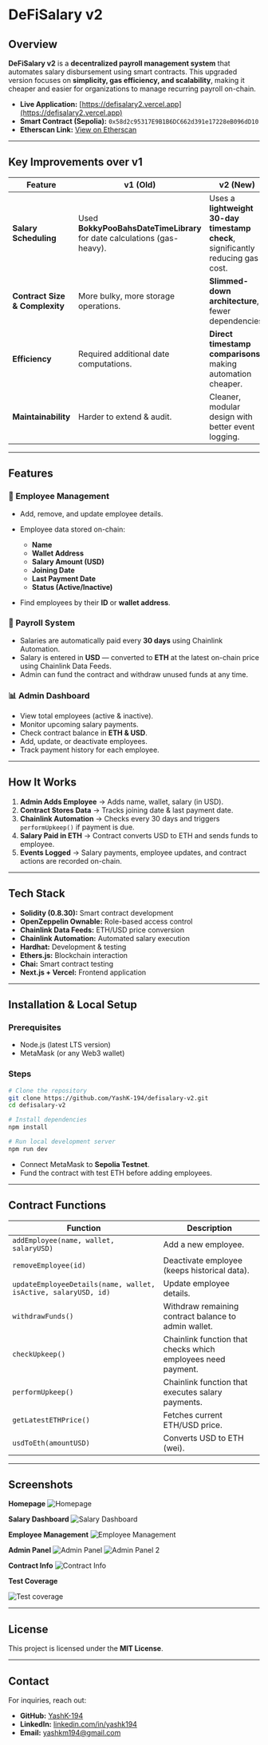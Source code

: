 # DeFiSalary v2

## Overview

**DeFiSalary v2** is a **decentralized payroll management system** that automates salary disbursement using smart contracts.
This upgraded version focuses on **simplicity, gas efficiency, and scalability**, making it cheaper and easier for organizations to manage recurring payroll on-chain.

- **Live Application:** [https://defisalary2.vercel.app](https://defisalary2.vercel.app)
- **Smart Contract (Sepolia):** `0x58d2c95317E9B1B6DC662d391e17228eB096dD10`
- **Etherscan Link:** [View on Etherscan](https://sepolia.etherscan.io/address/0x58d2c95317E9B1B6DC662d391e17228eB096dD10)

---

## Key Improvements over v1

| Feature                        | v1 (Old)                                                                | v2 (New)                                                                        |
| ------------------------------ | ----------------------------------------------------------------------- | ------------------------------------------------------------------------------- |
| **Salary Scheduling**          | Used **BokkyPooBahsDateTimeLibrary** for date calculations (gas-heavy). | Uses a **lightweight 30-day timestamp check**, significantly reducing gas cost. |
| **Contract Size & Complexity** | More bulky, more storage operations.                                    | **Slimmed-down architecture**, fewer dependencies.                              |
| **Efficiency**                 | Required additional date computations.                                  | **Direct timestamp comparisons**, making automation cheaper.                    |
| **Maintainability**            | Harder to extend & audit.                                               | Cleaner, modular design with better event logging.                              |

---

## Features

### 👥 Employee Management

- Add, remove, and update employee details.
- Employee data stored on-chain:

  - **Name**
  - **Wallet Address**
  - **Salary Amount (USD)**
  - **Joining Date**
  - **Last Payment Date**
  - **Status (Active/Inactive)**

- Find employees by their **ID** or **wallet address**.

### 💸 Payroll System

- Salaries are automatically paid every **30 days** using Chainlink Automation.
- Salary is entered in **USD** — converted to **ETH** at the latest on-chain price using Chainlink Data Feeds.
- Admin can fund the contract and withdraw unused funds at any time.

### 📊 Admin Dashboard

- View total employees (active & inactive).
- Monitor upcoming salary payments.
- Check contract balance in **ETH & USD**.
- Add, update, or deactivate employees.
- Track payment history for each employee.

---

## How It Works

1. **Admin Adds Employee** → Adds name, wallet, salary (in USD).
2. **Contract Stores Data** → Tracks joining date & last payment date.
3. **Chainlink Automation** → Checks every 30 days and triggers `performUpkeep()` if payment is due.
4. **Salary Paid in ETH** → Contract converts USD to ETH and sends funds to employee.
5. **Events Logged** → Salary payments, employee updates, and contract actions are recorded on-chain.

---

## Tech Stack

- **Solidity (0.8.30):** Smart contract development
- **OpenZeppelin Ownable:** Role-based access control
- **Chainlink Data Feeds:** ETH/USD price conversion
- **Chainlink Automation:** Automated salary execution
- **Hardhat:** Development & testing
- **Ethers.js:** Blockchain interaction
- **Chai:** Smart contract testing
- **Next.js + Vercel:** Frontend application

---

## Installation & Local Setup

### Prerequisites

- Node.js (latest LTS version)
- MetaMask (or any Web3 wallet)

### Steps

```sh
# Clone the repository
git clone https://github.com/YashK-194/defisalary-v2.git
cd defisalary-v2

# Install dependencies
npm install

# Run local development server
npm run dev
```

- Connect MetaMask to **Sepolia Testnet**.
- Fund the contract with test ETH before adding employees.

---

## Contract Functions

| Function                                                       | Description                                                  |
| -------------------------------------------------------------- | ------------------------------------------------------------ |
| `addEmployee(name, wallet, salaryUSD)`                         | Add a new employee.                                          |
| `removeEmployee(id)`                                           | Deactivate employee (keeps historical data).                 |
| `updateEmployeeDetails(name, wallet, isActive, salaryUSD, id)` | Update employee details.                                     |
| `withdrawFunds()`                                              | Withdraw remaining contract balance to admin wallet.         |
| `checkUpkeep()`                                                | Chainlink function that checks which employees need payment. |
| `performUpkeep()`                                              | Chainlink function that executes salary payments.            |
| `getLatestETHPrice()`                                          | Fetches current ETH/USD price.                               |
| `usdToEth(amountUSD)`                                          | Converts USD to ETH (wei).                                   |

---

## Screenshots

**Homepage**
![Homepage](screenshots/Homepage.png)

**Salary Dashboard**
![Salary Dashboard](screenshots/Salary-dashboard.png)

**Employee Management**
![Employee Management](screenshots/Employee-management.png)

**Admin Panel**
![Admin Panel](screenshots/Admin-panel.png)
![Admin Panel 2](screenshots/Admin-panel2.png)

**Contract Info**
![Contract Info](screenshots/Contract-info.png)

**Test Coverage**

![Test coverage](screenshots/Test-coverage.png)

---

## License

This project is licensed under the **MIT License**.

---

## Contact

For inquiries, reach out:

- **GitHub:** [YashK-194](https://github.com/YashK-194)
- **LinkedIn:** [linkedin.com/in/yashk194](https://www.linkedin.com/in/yashk194/)
- **Email:** [yashkm194@gmail.com](mailto:yashkm194@gmail.com)
